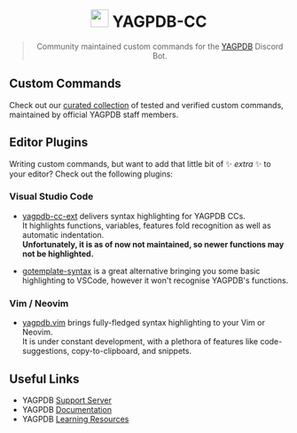 <h1 align="center"><img src="https://yagpdb.xyz/static/img/logo_y.png" height=32px width=32px></img>&nbspYAGPDB-CC</h1>

> <p align="center">Community maintained custom commands for the <a href="yagpdb-cc.github.io">YAGPDB</a> Discord Bot.</p>

## Custom Commands
Check out our [curated collection](https://yagpdb-cc.github.io) of tested and verified custom commands, maintained by
official YAGPDB staff members.

## Editor Plugins

Writing custom commands, but want to add that little bit of :sparkles: *extra* :sparkles: to your editor? Check out the
following plugins:

### Visual Studio Code

* [yagpdb-cc-ext](https://github.com/SpecialEliteSNP/yagpdb-cc-ext) delivers syntax highlighting for YAGPDB CCs.<br/>
    It highlights functions, variables, features fold recognition as well as automatic indentation.<br/>
    **Unfortunately, it is as of now not maintained, so newer functions may not be highlighted.**

* [gotemplate-syntax](https://marketplace.visualstudio.com/items?itemName=casualjim.gotemplate) is a great alternative
    bringing you some basic highlighting to VSCode, however it won't recognise YAGPDB's functions.

### Vim / Neovim

* [yagpdb.vim](https://github.com/l-zeuch/yagpdb.vim) brings fully-fledged syntax highlighting to your Vim or Neovim.<br/>
    It is under constant development, with a plethora of features like code-suggestions, copy-to-clipboard, and
    snippets.

## Useful Links

* YAGPDB [Support Server](https://discord.gg/4udtcA5)
* YAGPDB [Documentation](https://docs.yagpdb.xyz)
* YAGPDB [Learning Resources](https://learn.yagpdb.xyz)
